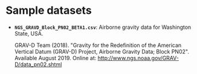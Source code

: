 # Sample datasets

- **`NGS_GRAVD_Block_PN02_BETA1.csv`**: Airborne gravity data for Washington State, USA.

    GRAV-D Team (2018). "Gravity for the Redefinition of the American Vertical Datum
    (GRAV-D) Project, Airborne Gravity Data; Block PN02". Available August 2019. Online
    at: http://www.ngs.noaa.gov/GRAV-D/data_pn02.shtml
